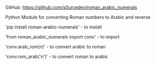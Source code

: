 GitHub: https://github.com/s0urcedev/roman_arabic_numerals

Python Module for converting Roman numbers to Arabic and reverse

'pip install roman-arabic-numerals' - to install

'from roman_arabic_numerals import conv' - to import

'conv.arab_rom(n)' - to convert arabic to roman

'conv.rom_arab('n')' - to convert roman to arabic
